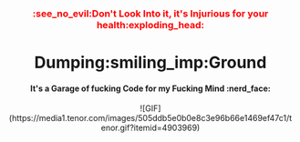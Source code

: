 <div align="center">

<h3 style="color:red;">:see_no_evil:Don't Look Into it, it's Injurious for your health:exploding_head: </h3>

<h1>Dumping:smiling_imp:Ground</h1>
<h4> It's a Garage of fucking Code for my Fucking Mind :nerd_face: </h4>
![GIF](https://media1.tenor.com/images/505ddb5e0b0e8c3e96b66e1469ef47c1/tenor.gif?itemid=4903969)
</div>
